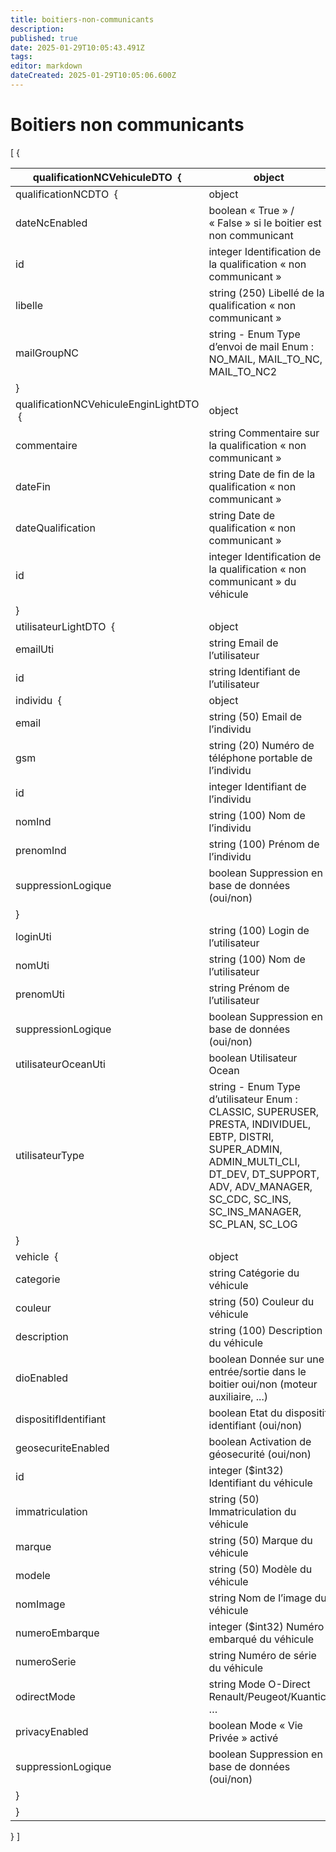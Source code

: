 ```yaml
---
title: boitiers-non-communicants
description: 
published: true
date: 2025-01-29T10:05:43.491Z
tags: 
editor: markdown
dateCreated: 2025-01-29T10:05:06.600Z
---
```


# Boitiers non communicants

\[ {

| qualificationNCVehiculeDTO  { | object |
| --- | --- |
| qualificationNCDTO  { | object |
| dateNcEnabled | boolean  « True » / « False » si le boitier est non communicant   |
| id | integer  Identification de la qualification « non communicant »   |
| libelle | string (250)  Libellé de la qualification « non communicant »   |
| mailGroupNC | string - Enum  Type d’envoi de mail   Enum : NO\_MAIL, MAIL\_TO\_NC, MAIL\_TO\_NC2    |
| } |  |
| qualificationNCVehiculeEnginLightDTO  { | object |
| commentaire | string  Commentaire sur la qualification « non communicant »   |
| dateFin | string  Date de fin de la qualification « non communicant »   |
| dateQualification | string  Date de qualification « non communicant »   |
| id | integer  Identification de la qualification « non communicant » du véhicule   |
| } |  |
| utilisateurLightDTO  { | object |
| emailUti | string  Email de l’utilisateur   |
| id | string  Identifiant de l’utilisateur   |
| individu  { | object |
| email | string (50)  Email de l’individu   |
| gsm | string (20)  Numéro de téléphone portable de l’individu   |
| id | integer  Identifiant de l’individu   |
| nomInd | string (100)  Nom de l’individu   |
| prenomInd | string (100)  Prénom de l’individu   |
| suppressionLogique | boolean  Suppression en base de données (oui/non)   |
| } |  |
| loginUti | string (100)  Login de l’utilisateur   |
| nomUti | string (100)  Nom de l’utilisateur   |
| prenomUti | string  Prénom de l’utilisateur   |
| suppressionLogique | boolean  Suppression en base de données (oui/non)   |
| utilisateurOceanUti | boolean  Utilisateur Ocean   |
| utilisateurType | string - Enum  Type d’utilisateur   Enum : CLASSIC, SUPERUSER, PRESTA, INDIVIDUEL, EBTP, DISTRI, SUPER\_ADMIN, ADMIN\_MULTI\_CLI, DT\_DEV, DT\_SUPPORT, ADV, ADV\_MANAGER, SC\_CDC, SC\_INS, SC\_INS\_MANAGER, SC\_PLAN, SC\_LOG   |
| } |  |
| vehicle  { | object |
| categorie | string  Catégorie du véhicule   |
| couleur | string (50)  Couleur du véhicule   |
| description | string (100)  Description du véhicule   |
| dioEnabled | boolean  Donnée sur une entrée/sortie dans le boitier oui/non (moteur auxiliaire, ...)   |
| dispositifIdentifiant | boolean  Etat du dispositif identifiant (oui/non)   |
| geosecuriteEnabled | boolean  Activation de géosecurité (oui/non)   |
| id | integer ($int32)  Identifiant du véhicule   |
| immatriculation | string (50)  Immatriculation du véhicule   |
| marque | string (50)  Marque du véhicule   |
| modele | string (50)  Modèle du véhicule   |
| nomImage | string  Nom de l’image du véhicule   |
| numeroEmbarque | integer ($int32)  Numéro embarqué du véhicule   |
| numeroSerie | string  Numéro de série du véhicule   |
| odirectMode | string  Mode O-Direct Renault/Peugeot/Kuantic, …   |
| privacyEnabled | boolean  Mode « Vie Privée » activé   |
| suppressionLogique | boolean  Suppression en base de données (oui/non)   |
| } |  |
| } |  |

} \]